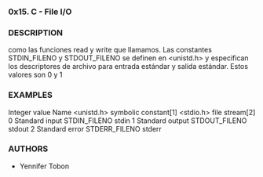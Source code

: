 ### 0x15. C - File I/O

### DESCRIPTION

como las funciones read y  write que llamamos. Las constantes STDIN_FILENO y STDOUT_FILENO se definen en <unistd.h> y especifican 
los descriptores de archivo para entrada estándar y salida estándar. Estos valores son 0 y 1
### EXAMPLES

Integer value	Name	<unistd.h> symbolic constant[1]	<stdio.h> file stream[2]
0	Standard input	STDIN_FILENO	stdin
1	Standard output	STDOUT_FILENO	stdout
2	Standard error	STDERR_FILENO	stderr


### AUTHORS
 - Yennifer Tobon
